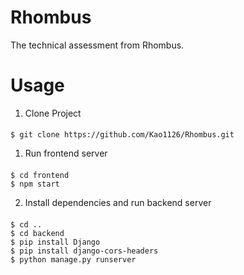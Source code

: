 # Rhombus

The technical assessment from Rhombus.

# Usage

1. Clone Project

####

    $ git clone https://github.com/Kao1126/Rhombus.git

1. Run frontend server

####

    $ cd frontend
    $ npm start

2. Install dependencies and run backend server

####

    $ cd ..
    $ cd backend
    $ pip install Django
    $ pip install django-cors-headers
    $ python manage.py runserver
